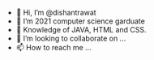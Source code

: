 - 👋 Hi, I’m @dishantrawat
- 👀 I’m 2021 computer science garduate
- 🌱 Knowledge of JAVA, HTML and CSS.
- 💞️ I’m looking to collaborate on ...
- 📫 How to reach me ...

<!---
dishantrawat/dishantrawat is a ✨ special ✨ repository because its `README.md` (this file) appears on your GitHub profile.
You can click the Preview link to take a look at your changes.
--->
